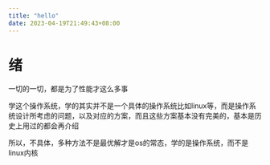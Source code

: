 ```yaml
---
title: "hello"
date: 2023-04-19T21:49:43+08:00
---
```


# 绪

一切的一切，都是为了性能才这么多事

学这个操作系统，学的其实并不是一个具体的操作系统比如linux等，而是操作系统设计所考虑的问题，以及对应的方案，而且这些方案基本没有完美的，基本是历史上用过的都会再介绍

所以，不具体，多种方法不是最优解才是os的常态，学的是操作系统，而不是linux内核
